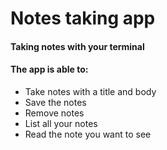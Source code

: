 # Notes taking app
#### Taking notes with your terminal
#### The app is able to:
+ Take notes with a title and body 
+ Save the notes
+ Remove notes
+ List all your notes
+ Read the note you want to see

